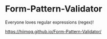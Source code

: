 # Form-Pattern-Validator

Everyone loves regular expressions (regex)!

https://hiimqq.github.io/Form-Pattern-Validator/
